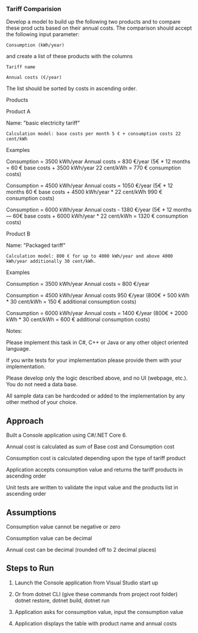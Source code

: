 ### Tariff Comparision

Develop a model to build up the following two products and to compare these prod ucts based on their annual costs. The comparison should accept the following input parameter:

 	Consumption (kWh/year) 
  
  and create a list of these products with the columns
  
 	Tariff name
  
 	Annual costs (€/year)
  
The list should be sorted by costs in ascending order.

Products  

Product A

Name: "basic electricity tariff"

```
Calculation model: base costs per month 5 € + consumption costs 22 cent/kWh
```

Examples

Consumption = 3500 kWh/year Annual costs = 830 €/year (5€ * 12 months = 60 € base costs + 3500 kWh/year 22 cent/kWh = 770 € consumption costs)
  
Consumption = 4500 kWh/year Annual costs = 1050 €/year (5€ * 12 months 60 € base costs + 4500 kWh/year * 22 cent/kWh 990 € consumption costs) 
 	
Consumption = 6000 kWh/year Annual costs - 1380 €/year (5€ * 12 months — 60€ base costs + 6000 kWh/year * 22 cent/kWh = 1320 € consumption costs)
 
 Product B
 
Name: "Packaged tariff"

```
Calculation model: 800 € for up to 4000 kWh/year and above 4000 kWh/year additionally 30 cent/kWh.
```

Examples

Consumption = 3500 kWh/year Annual costs = 800 €/year
  
Consumption = 4500 kWh/year Annual costs 950 €/year (800€ + 500 kWh * 30 cent/kWh = 150 € additional consumption costs)
  
Consumption = 6000 kWh/year Annual costs = 1400 €/year (800€ + 2000 kWh * 30 cent/kWh = 600 € additional consumption costs)

Notes:

Please implement this task in C#, C++ or Java or any other object oriented language.

If you write tests for your implementation please provide them with your implementation.

Please develop only the logic described above, and no UI (webpage, etc.). You do not need a data base. 

All sample data can be hardcoded or added to the implementation by any other method of your choice.

## Approach

Built a Console application using C#/.NET Core 6. 

Annual cost is calculated as sum of Base cost and Consumption cost

Consumption cost is calculated depending upon the type of tariff product

Application accepts consumption value and returns the tariff products in ascending order

Unit tests are written to validate the input value and the products list in ascending order

## Assumptions

Consumption value cannot be negative or zero

Consumption value can be decimal 

Annual cost can be decimal (rounded off to 2 decimal places)

## Steps to Run

1. Launch the Console application from Visual Studio start up 

2. Or from dotnet CLI (give these commands from project root folder) dotnet restore, dotnet build, dotnet run

3. Application asks for consumption value, input the consumption value

4. Application displays the table with product name and annual costs

